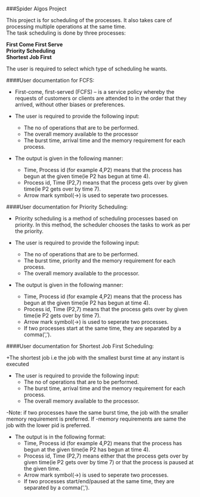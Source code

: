 ###Spider Algos Project

This project is for scheduling of the processes. It also takes care of processing multiple operations at the same time.<br />
The task scheduling is done by three processes:

**First Come First Serve**  
**Priority Scheduling**  
**Shortest Job First** 

The user is required to select which type of scheduling he wants.

####User documentation for FCFS:

+ First-come, first-served (FCFS) – is a service policy whereby the requests of customers or clients are attended to in the order that they arrived,
 without other biases or preferences.

+ The user is required to provide the following input:
  - The no of operations that are to be performed.
  - The overall memory available to the processor
  - The burst time, arrival time and the memory requirement for each process.

+ The output is given in the following manner:
  - Time, Process id (for example 4,P2) means that the process has begun at the given time(ie P2 has begun at time 4).
  - Process id, Time (P2,7) means that the process gets over by given time(ie P2 gets over by time 7).
  - Arrow mark symbol(->) is used to seperate two processes.

####User documentation for Priority Scheduling:

+ Priority scheduling is a method of scheduling processes based on priority. In this method, the scheduler chooses the tasks to work as per the priority.

+ The user is required to provide the following input:
  - The no of operations that are to be performed.
  - The burst time, priority and the memory requirement for each process.
  - The overall memory available to the processor.

+ The output is given in the following manner:
  - Time, Process id (for example 4,P2) means that the process has begun at the given time(ie P2 has begun at time 4).
  - Process id, Time (P2,7) means that the process gets over by given time(ie P2 gets over by time 7).
  - Arrow mark symbol(->) is used to seperate two processes.
  - If two processes start at the same time, they are separated by a comma(',').

####User documentation for Shortest Job First Scheduling:

+The shortest job i.e the job with the smallest burst time at any instant is executed

+ The user is required to provide the following input:
  - The no of operations that are to be performed.
  - The burst time, arrival time and the memory requirement for each process.
  - The overall memory available to the processor.

-Note: if two processes have the same burst time, the job with the smaller memory requirement is preferred. If
-memory requirements are same the job with the lower pid is preferred.

+ The output is in the following format:
  - Time, Process id (for example 4,P2) means that the process has begun at the given time(ie P2 has begun at time 4).
  - Process id, Time (P2,7) means either that the process gets over by given time(ie P2 gets over by time 7) or that the process is paused at the given time.
  - Arrow mark symbol(->) is used to seperate two processes.
  - If two processes start/end/paused at the same time, they are separated by a comma(',').
